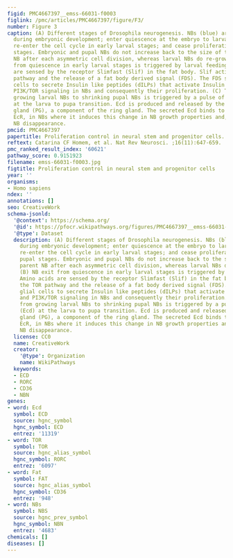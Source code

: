 ```yaml
---
figid: PMC4667397__emss-66031-f0003
figlink: /pmc/articles/PMC4667397/figure/F3/
number: Figure 3
caption: (A) Different stages of Drosophila neurogenesis. NBs (blue) are generated
  during embryonic development; enter quiescence at the embryo to larva transition;
  re-enter the cell cycle in early larval stages; and cease proliferating during pupal
  stages. Embryonic and pupal NBs do not increase back to the size of their parent
  NB after each asymmetric cell division, whereas larval NBs do re-grow. (B) NB exit
  from quiescence in early larval stages is triggered by larval feeding. Amino acids
  are sensed by the receptor Slimfast (Slif) in the fat body. Slif activates the TOR
  pathway and the release of a fat body derived signal (FDS). The FDS stimulates glial
  cells to secrete Insulin like peptides (dILPs) that activate Insulin signaling and
  PI3K/TOR signaling in NBs and consequently their proliferation. (C) The switch from
  growing larval NBs to shrinking pupal NBs is triggered by a pulse of Ecdysone (Ecd)
  at the larva to pupa transition. Ecd is produced and released by the prothoracic
  gland (PG), a component of the ring gland. The secreted Ecd binds to its receptor,
  EcR, in NBs where it induces this change in NB growth properties and, ultimately,
  NB disappearance.
pmcid: PMC4667397
papertitle: Proliferation control in neural stem and progenitor cells.
reftext: Catarina CF Homem, et al. Nat Rev Neurosci. ;16(11):647-659.
pmc_ranked_result_index: '60621'
pathway_score: 0.9151923
filename: emss-66031-f0003.jpg
figtitle: Proliferation control in neural stem and progenitor cells
year: ''
organisms:
- Homo sapiens
ndex: ''
annotations: []
seo: CreativeWork
schema-jsonld:
  '@context': https://schema.org/
  '@id': https://pfocr.wikipathways.org/figures/PMC4667397__emss-66031-f0003.html
  '@type': Dataset
  description: (A) Different stages of Drosophila neurogenesis. NBs (blue) are generated
    during embryonic development; enter quiescence at the embryo to larva transition;
    re-enter the cell cycle in early larval stages; and cease proliferating during
    pupal stages. Embryonic and pupal NBs do not increase back to the size of their
    parent NB after each asymmetric cell division, whereas larval NBs do re-grow.
    (B) NB exit from quiescence in early larval stages is triggered by larval feeding.
    Amino acids are sensed by the receptor Slimfast (Slif) in the fat body. Slif activates
    the TOR pathway and the release of a fat body derived signal (FDS). The FDS stimulates
    glial cells to secrete Insulin like peptides (dILPs) that activate Insulin signaling
    and PI3K/TOR signaling in NBs and consequently their proliferation. (C) The switch
    from growing larval NBs to shrinking pupal NBs is triggered by a pulse of Ecdysone
    (Ecd) at the larva to pupa transition. Ecd is produced and released by the prothoracic
    gland (PG), a component of the ring gland. The secreted Ecd binds to its receptor,
    EcR, in NBs where it induces this change in NB growth properties and, ultimately,
    NB disappearance.
  license: CC0
  name: CreativeWork
  creator:
    '@type': Organization
    name: WikiPathways
  keywords:
  - ECD
  - RORC
  - CD36
  - NBN
genes:
- word: Ecd
  symbol: ECD
  source: hgnc_symbol
  hgnc_symbol: ECD
  entrez: '11319'
- word: TOR
  symbol: TOR
  source: hgnc_alias_symbol
  hgnc_symbol: RORC
  entrez: '6097'
- word: Fat
  symbol: FAT
  source: hgnc_alias_symbol
  hgnc_symbol: CD36
  entrez: '948'
- word: NBs
  symbol: NBS
  source: hgnc_prev_symbol
  hgnc_symbol: NBN
  entrez: '4683'
chemicals: []
diseases: []
---
```

